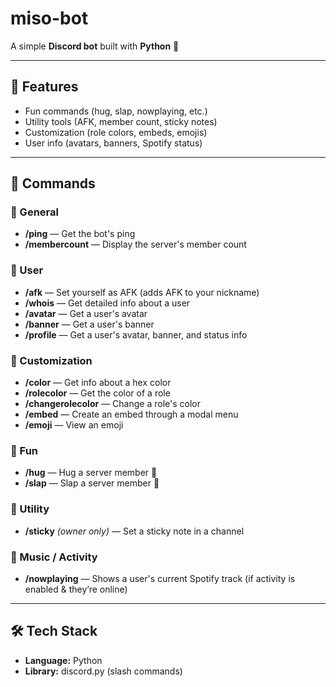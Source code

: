 # miso-bot
A simple **Discord bot** built with **Python** 🐍  

---

## 🚀 Features
- Fun commands (hug, slap, nowplaying, etc.)
- Utility tools (AFK, member count, sticky notes)
- Customization (role colors, embeds, emojis)
- User info (avatars, banners, Spotify status)

---

## 📜 Commands

### 🎯 General
- **/ping** — Get the bot's ping  
- **/membercount** — Display the server's member count  

### 👤 User
- **/afk** — Set yourself as AFK (adds AFK to your nickname)  
- **/whois** — Get detailed info about a user  
- **/avatar** — Get a user's avatar  
- **/banner** — Get a user's banner  
- **/profile** — Get a user's avatar, banner, and status info  

### 🎨 Customization
- **/color** — Get info about a hex color  
- **/rolecolor** — Get the color of a role  
- **/changerolecolor** — Change a role's color  
- **/embed** — Create an embed through a modal menu  
- **/emoji** — View an emoji  

### 🎉 Fun
- **/hug** — Hug a server member 🤗  
- **/slap** — Slap a server member 👋  

### 📌 Utility
- **/sticky** *(owner only)* — Set a sticky note in a channel  

### 🎵 Music / Activity
- **/nowplaying** — Shows a user's current Spotify track (if activity is enabled & they’re online)  

---

## 🛠️ Tech Stack
- **Language:** Python  
- **Library:** discord.py (slash commands)  
